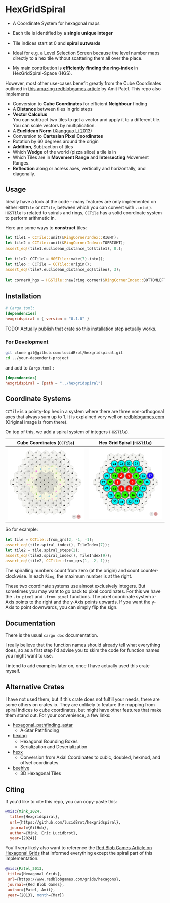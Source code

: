 # HexGridSpiral

* A Coordinate System for hexagonal maps
* Each tile is identified by a  **single unique integer**
* Tile indices start at 0 and **spiral outwards**
* Ideal for e.g. a Level Selection Screen because the level number maps directly to a hex tile without scattering them all over the place.

* My main contribution is **efficiently finding the ring-index** in HexGridSpiral-Space (HGS).

However, most other use-cases benefit greatly from the Cube Coordinates outlined in [this amazing redblobgames article](https://www.redblobgames.com/grids/hexagons/#distances-cube) by Amit Patel. This repo also implements

* Conversion to **Cube Coordinates** for efficient **Neighbour** finding
* A **Distance** between tiles in grid steps
* **Vector Calculus**  
  You can subtract two tiles to get a vector and apply it to a different tile.  You can scale vectors by multiplication.
* A **Euclidean Norm** ([Xiangguo Li 2013](https://www.researchgate.net/publication/235779843_Storage_and_addressing_scheme_for_practical_hexagonal_image_processing))
* Conversion to **Cartesian Pixel Coordinates**
* Rotation by 60 degrees around the origin
* **Addition**, Subtraction of tiles
* Which **Wedge** of the world (pizza slice) a tile is in
* Which Tiles are in **Movement Range** and **Intersecting** Movement Ranges.
* **Reflection** along or acress axes, vertically and horizontally, and diagonally.

## Usage

Ideally have a look at the code - many features are only implemented on either `HGSTile` or `CCTile`, between which you can convert with `.into()`. `HGSTile` is related to spirals and rings, `CCTile`  has a solid coordinate system to perform arithmetic in.

Here are some ways to **construct** tiles:  

```rust
let tile1 = CCTile::unit(&RingCornerIndex::RIGHT);
let tile2 = CCTile::unit(&RingCornerIndex::TOPRIGHT);
assert_eq!(tile1.euclidean_distance_to(&tile1), 0.);

let tile7: CCTile = HGSTile::make(7).into();
let tileo : CCTile = CCTile::origin();
assert_eq!(tile7.euclidean_distance_sq(&tileo), 3);

let corner0_hgs = HGSTile::new(ring.corner(&RingCornerIndex::BOTTOMLEFT));
```

## Installation

```toml
# Cargo.toml:
[dependencies]
hexgridspiral = { version = "0.1.0" }
```

TODO: Actually publish that crate so this installation step actually works.

### For Development

```bash
git clone git@github.com:lucidBrot/hexgridspiral.git
cd ../your-dependent-project
```

and add to `Cargo.toml` :

```toml
[dependencies]
hexgridspiral = {path = "../hexgridspiral"}
```

## Coordinate Systems

`CCTile` is a pointy-top hex in a system where there are three non-orthogonal axes that always sum up to 1. It is explained very well on [redblobgames.com](https://www.redblobgames.com/grids/hexagons/#distances-cube) (Original image is from there). 

On top of this, we add a spiral system of integers (`HGSTile`).

| Cube Coordinates (`CCTile`)                                  | Hex Grid Spiral (`HGSTile`)     |
| ------------------------------------------------------------ | ------------------------------- |
| ![image-20241208105942125](./README.assets/image-20241208105942125.png) | ![](./README.assets/spiral.png) |

So for example:

```rust
let tile = CCTile::from_qrs(2, -1, -1);
assert_eq!(tile.spiral_index(), TileIndex(7));
let tile2 = tile.spiral_steps(2);
assert_eq!(tile2.spiral_index(), TileIndex(9));
assert_eq!(tile2, CCTile::from_qrs(1, -2, 1));
```

The spiralling numbers count from zero (at the origin) and count counter-clockwise. In each `Ring`, the maximum number is at the right.

These two coordinate systems use almost exclusively integers. But sometimes you may want to go back to pixel coordinates. For this we have the `.to_pixel`  and `.from_pixel`  functions. The pixel coordinate system x-Axis points to the right and the y-Axis points upwards. If you want the y-Axis to point downwards, you can simply flip the sign.

## Documentation

There is the usual `cargo doc`  documentation.

I really believe that the function names should already tell what everything does, so as a first step I'd advise you to skim the code for function names you might want to use.

I intend to add examples later on, once I have actually used this crate myself.

## Alternative Crates

I have not used them, but if this crate does not fulfill your needs, there are some others on crates.io. They are unlikely to feature the mapping from spiral indices to cube coordinates, but might have other features that make them stand out. For your convenience, a few links:  

* [hexagonal_pathfinding_astar](https://crates.io/crates/hexagonal_pathfinding_astar)
  * A-Star Pathfinding
* [hexing](https://crates.io/crates/hexing)
  * Hexagonal Bounding Boxes
  * Serialization and Deserialization
* [hexx](https://crates.io/crates/hexx)
  * Conversion from Axial Coordinates to cubic, doubled, hexmod, and offset coordinates.
* [beehive](https://crates.io/crates/beehive)
  * 3D Hexagonal Tiles

## Citing

If you'd like to cite this repo, you can copy-paste this:

```bibtex
@misc{Mink_2024, 
  title={Hexgridspiral}, 
  url={https://github.com/lucidBrot/hexgridspiral},
  journal={GitHub}, 
  author={Mink, Eric Lucidbrot}, 
  year={2024}} 
```

You'll very likely also want to reference the [Red Blob Games Article on Hexagonal Grids](https://www.redblobgames.com/grids/hexagons/#reflection) that informed everything except the spiral part of this implementation.

```bibtex
@misc{Patel_2013,
 title={Hexagonal Grids},
 url={https://www.redblobgames.com/grids/hexagons}, 
 journal={Red Blob Games},
 author={Patel, Amit}, 
 year={2013}, month={Mar}} 
```



